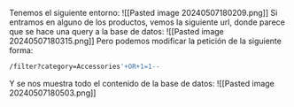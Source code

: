 Tenemos el siguiente entorno:
![[Pasted image 20240507180209.png]]
Si entramos en alguno de los productos, vemos la siguiente url, donde parece que se hace una query a la base de datos:
![[Pasted image 20240507180315.png]]
Pero podemos modificar la petición de la siguiente forma:
```bash
/filter?category=Accessories'+OR+1=1--
```
Y se nos muestra todo el contenido de la base de datos:
![[Pasted image 20240507180503.png]]
